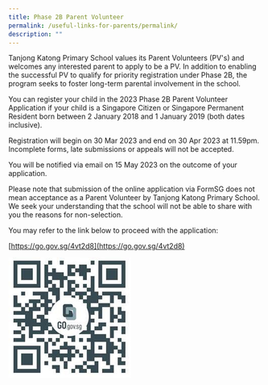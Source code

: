 ```yaml
---
title: Phase 2B Parent Volunteer
permalink: /useful-links-for-parents/permalink/
description: ""
---
```

Tanjong Katong Primary School values its Parent Volunteers (PV's) and welcomes any interested parent to apply to be a PV. In addition to enabling the successful PV to qualify for priority registration under Phase 2B, the program seeks to foster long-term parental involvement in the school.
 
You can register your child in the 2023 Phase 2B Parent Volunteer Application if your child is a Singapore Citizen or Singapore Permanent Resident born between 2 January 2018 and 1 January 2019 (both dates inclusive).
 
Registration will begin on 30 Mar 2023 and end on 30 Apr 2023 at 11.59pm. Incomplete forms, late submissions or appeals will not be accepted. 
 
You will be notified via email on 15 May 2023 on the outcome of your application.
 
Please note that submission of the online application via FormSG does not mean acceptance as a Parent Volunteer by Tanjong Katong Primary School. We seek your understanding that the school will not be able to share with you the reasons for non-selection.
 
You may refer to the link below to proceed with the application:

[https://go.gov.sg/4vt2d8](https://go.gov.sg/4vt2d8)

![Scan the QR Code](/images/qr%20code%20-%20phase%202b%20parent%20volunteer.jpg)